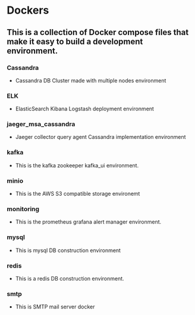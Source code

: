 # Dockers

## This is a collection of Docker compose files that make it easy to build a development environment.

### Cassandra
* Cassandra DB Cluster made with multiple nodes environment

### ELK
* ElasticSearch Kibana Logstash deployment environment

### jaeger_msa_cassandra
* Jaeger collector query agent Cassandra implementation environment

### kafka
* This is the kafka zookeeper kafka_ui environment.

### minio
* This is the AWS S3 compatible storage environemt

### monitoring
* This is the prometheus grafana alert manager environment.

### mysql
* This is mysql DB construction environment

### redis
* This is a redis DB construction environment.

### smtp
* This is SMTP mail server docker